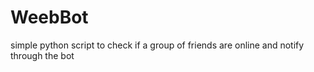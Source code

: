 # WeebBot
simple python script to check if a group of friends are online and notify through the bot

